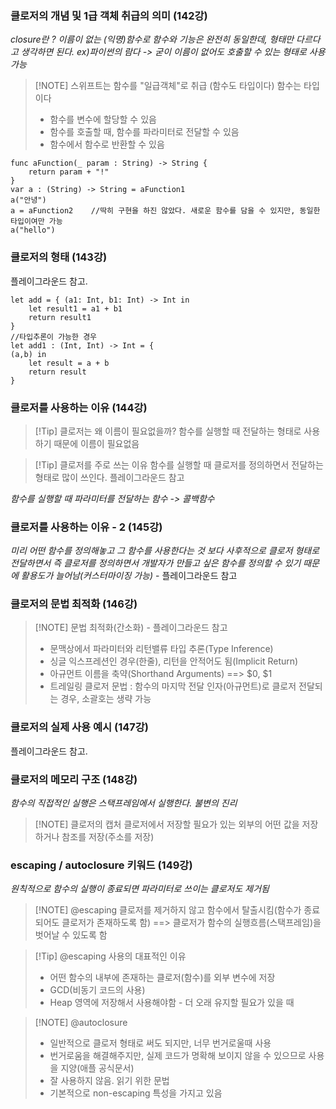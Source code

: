 ### 클로저의 개념 및 1급 객체 취급의 의미 (142강)
*closure란 ? 이름이 없는 (익명)함수로 함수와 기능은 완전히 동일한데, 형태만 다르다고 생각하면 된다. ex)파이썬의 람다 -> 굳이 이름이 없어도 호출할 수 있는 형태로 사용 가능*
> [!NOTE] 스위프트는 함수를 "일급객체"로 취급 (함수도 타입이다)
> 함수는 타입이다
> - 함수를 변수에 할당할 수 있음
> - 함수를 호출할 때, 함수를 파라미터로 전달할 수 있음
> - 함수에서 함수로 반환할 수 있음
```
func aFunction(_ param : String) -> String {
	return param + "!"
}
var a : (String) -> String = aFunction1
a("안녕")
a = aFunction2    //딱히 구현을 하진 않았다. 새로운 함수를 담을 수 있지만, 동일한 타입이여만 가능
a("hello")
```
### 클로저의 형태 (143강)
플레이그라운드 참고.
```
let add = { (a1: Int, b1: Int) -> Int in
    let result1 = a1 + b1
    return result1
}
//타입추론이 가능한 경우
let add1 : (Int, Int) -> Int = {
(a,b) in
    let result = a + b
    return result
}
```
### 클로저를 사용하는 이유 (144강)
> [!Tip] 클로저는 왜 이름이 필요없을까? 
> 함수를 실행할 때 전달하는 형태로 사용하기 때문에 이름이 필요없음

> [!Tip] 클로저를 주로 쓰는 이유 
> 함수를 실행할 때 클로저를 정의하면서 전달하는 형태로 많이 쓰인다. 플레이그라운드 참고

*함수를 실행할 때 파라미터를 전달하는 함수 -> 콜백함수*
### 클로저를 사용하는 이유 - 2 (145강)
*미리 어떤 함수를 정의해놓고 그 함수를 사용한다는 것 보다 사후적으로 클로저 형태로 전달하면서 즉 클로저를 정의하면서 개발자가 만들고 싶은 함수를 정의할 수 있기 때문에 활용도가 늘어남(커스터마이징 가능)* - 플레이그라운드 참고
### 클로저의 문법 최적화 (146강)
> [!NOTE] 문법 최적화(간소화) - 플레이그라운드 참고
> - 문맥상에서 파라미터와 리턴밸류 타입 추론(Type Inference)
> - 싱글 익스프레션인 경우(한줄), 리턴을 안적어도 됨(Implicit Return)
> - 아규먼트 이름을 축약(Shorthand Arguments) ==> $0, $1
> - 트레일링 클로저 문법 : 함수의 마지막 전달 인자(아규먼트)로 클로저 전달되는 경우, 소괄호는 생략 가능
### 클로저의 실제 사용 예시 (147강)
플레이그라운드 참고.
### 클로저의 메모리 구조 (148강)
*함수의 직접적인 실행은 스택프레임에서 실행한다. 불변의 진리*
> [!NOTE] 클로저의 캡처
> 클로저에서 저장할 필요가 있는 외부의 어떤 값을 저장하거나 참조를 저장(주소를 저장)
### escaping / autoclosure 키워드 (149강)
*원칙적으로 함수의 실행이 종료되면 파라미터로 쓰이는 클로저도 제거됨*
> [!NOTE] @escaping
> 클로저를 제거하지 않고 함수에서 탈출시킴(함수가 종료되어도 클로저가 존재하도록 함) ==> 클로저가 함수의 실행흐름(스택프레임)을 벗어날 수 있도록 함

> [!Tip] @escaping 사용의 대표적인 이유
> - 어떤 함수의 내부에 존재하는 클로저(함수)를 외부 변수에 저장
> - GCD(비동기 코드의 사용)
> - Heap 영역에 저장해서 사용해야함 - 더 오래 유지할 필요가 있을 때

> [!NOTE] @autoclosure 
> - 일반적으로 클로저 형태로 써도 되지만, 너무 번거로울때 사용
> - 번거로움을 해결해주지만, 실제 코드가 명확해 보이지 않을 수 있으므로 사용을 지양(애플 공식문서)
> - 잘 사용하지 않음. 읽기 위한 문법
> - 기본적으로 non-escaping 특성을 가지고 있음
